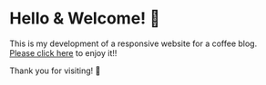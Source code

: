 # Hello & Welcome! 👋
This is my development of a responsive website for a coffee blog.  
[Please click here][site] to enjoy it!!

Thank you for visiting! 🐥

[site]: https://web-blogdecafe-exequielsanoner.netlify.app/
